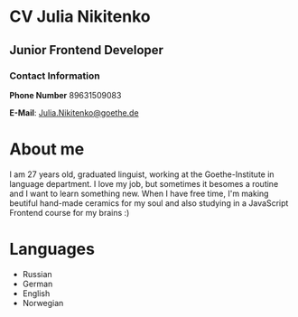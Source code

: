 # CV Julia Nikitenko
## Junior Frontend Developer
### Contact Information 

**Phone Number** 89631509083

**E-Mail**: Julia.Nikitenko@goethe.de

# About me
I am 27 years old, graduated linguist, working at the Goethe-Institute in language department. I love my job, but sometimes it besomes a routine and I want to learn something new. When I have free time, I'm making beutiful hand-made ceramics for my soul and also studying in a JavaScript Frontend course for my brains :) 

# Languages 
* Russian 
* German 
* English 
* Norwegian 






